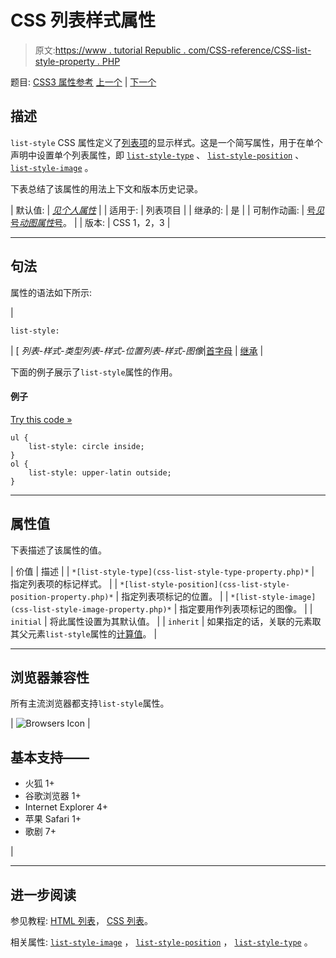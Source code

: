 # CSS 列表样式属性

> 原文:[https://www . tutorial Republic . com/CSS-reference/CSS-list-style-property . PHP](https://www.tutorialrepublic.com/css-reference/css-list-style-property.php)

题目: [CSS3 属性参考](css3-properties.php) [上一个](css-line-height-property.php) | [下一个](css-list-style-image-property.php)

## 描述

`list-style` CSS 属性定义了[列表项](../html-tutorial/html-lists.php)的显示样式。这是一个简写属性，用于在单个声明中设置单个列表属性，即 [`list-style-type`](css-list-style-type-property.php) 、 [`list-style-position`](css-list-style-position-property.php) 、 [`list-style-image`](css-list-style-image-property.php) 。

下表总结了该属性的用法上下文和版本历史记录。

| 默认值: | *[见个人属性](#property-values)* |
| 适用于: | 列表项目 |
| 继承的: | 是 |
| 可制作动画: | [号*见*号*动图属性*号](css-animatable-properties.php)。 |
| 版本: | CSS 1，2，3 |

* * *

## 句法

属性的语法如下所示:

| 

```
list-style: 
```

 | [ *列表-样式-类型列表-样式-位置列表-样式-图像*&#124;[首字母](../definitions.php#initial) &#124; [继承](../definitions.php#inherit) |

下面的例子展示了`list-style`属性的作用。

#### 例子

[Try this code »](../codelab.php?topic=css&file=list-style-property "Try this code using online Editor")

```
ul {
    list-style: circle inside;
}
ol {
    list-style: upper-latin outside;
}
```

* * *

## 属性值

下表描述了该属性的值。

| 价值 | 描述 |
| `*[list-style-type](css-list-style-type-property.php)*` | 指定列表项的标记样式。 |
| `*[list-style-position](css-list-style-position-property.php)*` | 指定列表项标记的位置。 |
| `*[list-style-image](css-list-style-image-property.php)*` | 指定要用作列表项标记的图像。 |
| `initial` | 将此属性设置为其默认值。 |
| `inherit` | 如果指定的话，关联的元素取其父元素`list-style`属性的[计算值](../definitions.php#computed-value)。 |

* * *

## 浏览器兼容性

所有主流浏览器都支持`list-style`属性。

| ![Browsers Icon](../Images/e9331123c77668c1832e541c2fca1002.png) | 

## 基本支持——

*   火狐 1+
*   谷歌浏览器 1+
*   Internet Explorer 4+
*   苹果 Safari 1+
*   歌剧 7+

 |

* * *

## 进一步阅读

参见教程: [HTML 列表](../html-tutorial/html-lists.php)， [CSS 列表](../css-tutorial/css-lists.php)。

相关属性: [`list-style-image`](css-list-style-image-property.php) ， [`list-style-position`](css-list-style-position-property.php) ， [`list-style-type`](css-list-style-type-property.php) 。
